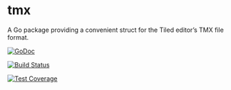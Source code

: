 tmx
========

A Go package providing a convenient struct for the Tiled editor’s TMX file format.

[![GoDoc](https://godoc.org/github.com/mccoyst/tmx?status.svg)](https://godoc.org/github.com/mccoyst/tmx)

[![Build Status](https://api.travis-ci.org/mccoyst/tmx.svg?branch=master)](http://travis-ci.org/mccoyst/tmx)

[![Test Coverage](https://img.shields.io/badge/coverage-100.0%25-brightgreen.svg)](https://gocover.io/github.com/mccoyst/tmx)

